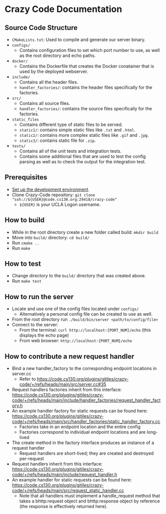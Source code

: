 # Crazy Code Documentation
## Source Code Structure
* `CMakeLists.txt`: Used to compile and generate our server binary.
* `configs/`
    * Contains configuration files to set which port number to use, as well as the root directory and echo paths.
* `docker/`
    * Contains the Dockerfile that creates the Docker conatainer that is used by the deployed webserver.
* `include/`
    * Contains all the header files.
    * `handler_factories/`: contains the header files specifically for the factories.
* `src/`
    * Contains all source files.
    * `handler_factories/`: contains the source files specifically for the factories.
* `static_files`
    * Contains different type of static files to be served.
    * `static1/`: contains simple static files like `.txt` and `.html`.
    * `static2/`: contains more complex static files like `.gif` and `.jpg`.
    * `static3/`: contains static file for `.zip`.
* `tests/`
    * Contains all of the unit tests and integration tests.
    * Contains some additional files that are used to test the config parsing as well as to check the output for the integration test.

## Prerequisites
* [Set up the development environment](https://www.cs130.org/guides/development/).
* Clone Crazy-Code repository: `git clone "ssh://${USER}@code.cs130.org:29418/crazy-code"`
    * `${USER}` is your UCLA Logon username.

## How to build
* While in the root directory create a new folder called build: `mkdir build`
* Move into `build/` directory: `cd build/`
* Run `cmake ..`
* Run `make`
    
## How to test
* Change directory to the `build/` directory that was created above.
* Run `make test`
    
## How to run the server
* Locate and use one of the config files located under `configs/`
    * Alternatively a personal config file can be created to use as well.
* From the root directory run `./build/bin/server <path/to/config/file>`
* Connect to the server:
    * From the terminal: `curl http://localhost:{PORT_NUM}/echo` (this displays the echo page)
    * From web browser: `http://localhost:{PORT_NUM}/echo`

## How to contribute a new request handler
* Bind a new handler_factory to the corresponding endpoint locations in server.cc
    * Refer to https://code.cs130.org/plugins/gitiles/crazy-code/+/refs/heads/main/src/server.cc#35
* Request handlers factories inherit from this interface: https://code.cs130.org/plugins/gitiles/crazy-code/+/refs/heads/main/include/handler_factories/request_handler_factory.h
* An example handler factory for static requests can be found here: https://code.cs130.org/plugins/gitiles/crazy-code/+/refs/heads/main/src/handler_factories/static_handler_factory.cc
    * Factories take in an endpoint location and the entire config
    * Factories correspond to individual endpoint locations and are long-lived
* The create method in the factory interface produces an instance of a request handler
    * Request handlers are short-lived; they are created and destroyed per-request
* Request handlers inherit from this interface: https://code.cs130.org/plugins/gitiles/crazy-code/+/refs/heads/main/include/request_handler.h
* An example handler for static requests can be found here: https://code.cs130.org/plugins/gitiles/crazy-code/+/refs/heads/main/src/request_static_handler.cc
    * Note that all handlers must implement a handle_request method that takes a bhttp:request object and bhttp:response object by reference (the response is effectively returned here).
